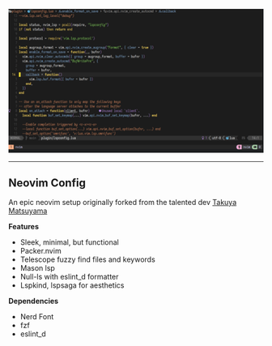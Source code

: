 ![rice](example.png)

---

## Neovim Config

An epic neovim setup originally forked from the talented dev [Takuya Matsuyama](https://github.com/craftzdog)

**Features**

- Sleek, minimal, but functional
- Packer.nvim
- Telescope fuzzy find files and keywords
- Mason lsp
- Null-ls with eslint_d formatter
- Lspkind, lspsaga for aesthetics

**Dependencies**

- Nerd Font
- fzf
- eslint_d
